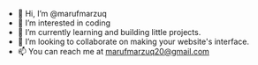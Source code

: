 - 👋 Hi, I’m @marufmarzuq
- 👀 I’m interested in coding
- 🌱 I’m currently learning and building little projects.
- 💞️ I’m looking to collaborate on making your website's interface. 
- 📫 You can reach me at marufmarzuq20@gmail.com

<!---
marufmarzuq/marufmarzuq is a ✨ special ✨ repository because its `README.md` (this file) appears on your GitHub profile.
You can click the Preview link to take a look at your changes.
--->

